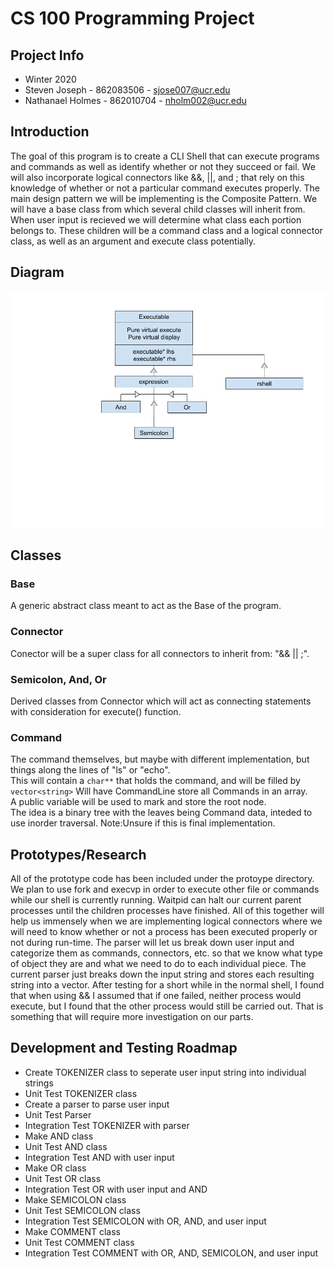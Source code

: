 # CS 100 Programming Project

## Project Info

- Winter 2020 
- Steven Joseph - 862083506 - sjose007@ucr.edu
- Nathanael Holmes - 862010704 - nholm002@ucr.edu

## Introduction

The goal of this program is to create a CLI Shell that can execute programs and commands as well as identify whether or not they succeed or fail. We will also incorporate logical connectors like &&, ||, and ; that rely on this knowledge of whether or not a particular command executes properly. The main design pattern we will be implementing is the Composite Pattern. We will have a base class from which several child classes will inherit from. When user input is recieved we will determine what class each portion belongs to. These children will be a command class and a logical connector class, as well as an argument and execute class potentially.

## Diagram

![](images/OMT%20Diagram.png)

## Classes

### Base
A generic abstract class meant to act as the Base of the program.

### Connector
Conector will be a super class for all connectors to inherit from: "&& || ;".

### Semicolon, And, Or
Derived classes from Connector which will act as connecting statements with consideration for execute() function.

### Command
The command themselves, but maybe with different implementation, but things along the lines of "ls" or "echo". <br>
This will contain a `char**` that holds the command, and will be filled by `vector<string>`
Will have CommandLine store all Commands in an array.<br>
A public variable will be used to mark and store the root node.<br>
The idea is a binary tree with the leaves being Command data, inteded to use inorder traversal.
Note:Unsure if this is final implementation.


## Prototypes/Research

All of the prototype code has been included under the protoype directory. We plan to use fork and execvp in order to execute other file or commands while our shell is currently running. Waitpid can halt our current parent processes until the children processes have finished. All of this together will help us immensely when we are implementing logical connectors where we will need to know whether or not a process has been executed properly or not during run-time. The parser will let us break down user input and categorize them as commands, connectors, etc. so that we know what type of object they are and what we need to do to each individual piece. The current parser just breaks down the input string and stores each resulting string into a vector. After testing for a short while in the normal shell, I found that when using && I assumed that if one failed, neither process would execute, but I found that the other process would still be carried out. That is something that will require more investigation on our parts.

## Development and Testing Roadmap

- Create TOKENIZER class to seperate user input string into individual strings
- Unit Test TOKENIZER class
- Create a parser to parse user input
- Unit Test Parser
- Integration Test TOKENIZER with parser
- Make AND class
- Unit Test AND class
- Integration Test AND with user input
- Make OR class
- Unit Test OR class
- Integration Test OR with user input and AND
- Make SEMICOLON class
- Unit Test SEMICOLON class
- Integration Test SEMICOLON with OR, AND, and user input
- Make COMMENT class
- Unit Test COMMENT class
- Integration Test COMMENT with OR, AND, SEMICOLON, and user input
